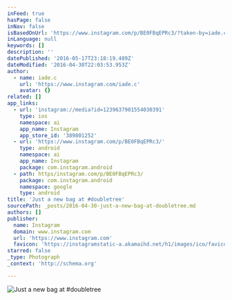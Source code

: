 ```yaml
---
inFeed: true
hasPage: false
inNav: false
isBasedOnUrl: 'https://www.instagram.com/p/BE0FBqEPRc3/?taken-by=iade.c'
inLanguage: null
keywords: []
description: ''
datePublished: '2016-05-17T23:18:19.489Z'
dateModified: '2016-04-30T22:03:53.953Z'
author:
  - name: iade.c
    url: 'https://www.instagram.com/iade.c'
    avatar: {}
related: []
app_links:
  - url: 'instagram://media?id=1239637901554030391'
    type: ios
    namespace: ai
    app_name: Instagram
    app_store_id: '389801252'
  - url: 'https://www.instagram.com/p/BE0FBqEPRc3/'
    type: android
    namespace: ai
    app_name: Instagram
    package: com.instagram.android
  - path: https/instagram.com/p/BE0FBqEPRc3/
    package: com.instagram.android
    namespace: google
    type: android
title: 'Just a new bag at #doubletree'
sourcePath: _posts/2016-04-30-just-a-new-bag-at-doubletree.md
authors: []
publisher:
  name: Instagram
  domain: www.instagram.com
  url: 'https://www.instagram.com'
  favicon: 'https://instagramstatic-a.akamaihd.net/h1/images/ico/favicon.ico/7cdab0872b15.ico'
starred: false
_type: Photograph
_context: 'http://schema.org'

---
```

![Just a new bag at #doubletree](https://scontent.cdninstagram.com/t51.2885-15/s640x640/sh0.08/e35/13108782_857547271021532_1076148759_n.jpg?ig_cache_key=MTIzOTYzNzkwMTU1NDAzMDM5MQ%3D%3D.2)